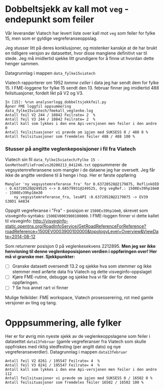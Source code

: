 # Dobbeltsjekk av kall mot `veg` - endepunkt som feiler

Vår leverandør Viatech har levert liste over kall mot `veg` som feiler 
for fylke 15, men som er gyldige vegreferanseoppslag. 

Jeg stusser litt på deres konklusjoner, og mistenker kanskje at 
de har brukt en tidligere versjon av datasettet, hvor disse manglene
definitivt var til stede. Jeg må imidlertid sjekke litt grundigere
for å finne ut hvordan dette henger sammen. 

Datagrunnlag i mappen `data_fylke15viatech`

Viatech rapporterer om  1952 *tomme celler* i data jeg har sendt dem for fylke 15. I FME-loggene for fylke 15 sendt den 13. februar finner jeg imidlertid 488 feilsituasjoner, fordelt likt på V2 og V3. 

```
In [15]: %run analyserlogg_dobbeltsjekkfeil.py
Åpner FME loggfil oppsummering data_fylke15viatech/fmekall_veglenke.log 
Antall feil V2 244 / 10842 Feilrate= 2  %
Antall feil V3 244 / 10842 Feilrate= 2  %
Antall kall som lykkes i den ene Api-versjonen men feiler i den andre 0
Antall feilsituasjoner vi prøvde om igjen med SUKSESS 0 / 488 0 %
Antall feilsituasjoner som fremdeles feiler 488 / 488 100 %
```

### Stusser på angitte veglenkeposisjoner i fil fra Viatech 

Viatech sin fil `data_fylke15viatech/Fylke 15 - GenMethodfileFromCvs20200213_041246.txt` oppsummerer de vegsystemreferansene som mangler i 
de dataene jeg har oversett. Jeg får ikke de angitte verdiene til å henge i hop. Her er første oppføring
```
Mangler 'ny_vegsystemreferanse_fra' for 0.63720528@2179875, ReflinkOID : 0.63720528@249525 <-> 0.68579931@249525, Org vegRef.: 1500Ev39hp16m0 - 1500Ev39hp16m30
	ny_vegsystemreferanse_fra, lesAPI :0.63720528@2179875 -> EV39 S30D1 m4834
``` 
Oppgitt vegreferanse i "Fra" - posisjon er `1500Ev39hp16m0`, skrevet som visveginfo-syntaks: `1500EV0003900100000`. I FME-loggen finner vi dette kallet til visveginfo: http://visveginfo-static.opentns.org/RoadInfoService/GetRoadReferenceForReference?roadReference=1500EV0003900100000&topologyLevel=Overview&ViewDate=2014-08-12 

Som returnerer posisjon 0 på veglenkesekvens 2212895. **Men jeg ser ikke henvisning til denne veglenkeposisjonen verdien i oppføringen over! Her må vi granske mer. Sjekkpunkter:**

  * [ ] Granske datasett oversendt 13.2 og sjekke hva som stemmer og ikke stemmer med anførte data fra Viatech og dette visveginfo-oppslaget 
  * [ ] Kjøre FME-rutine, debugge og sjekke hva vi får der for denne oppføringen.  
  * [ ] ? Se hva annet rart vi finner

Mulige feilkilder: FME workspace, Viatech prosesserering, rot med gamle versjoner av ting og tang. 

# Opppsummering, alle fylker 

Her er for øvrig min nyeste sjekk av de veglenkeoppslagene som feiler i datasettet `data13februar` (gamle vegreferanser fra Viatech som skulle oppfriskes med riktig stedfesting (per angitt dato) og nye 
vegreferanseverdier). Datagrunnlag i mappen `data13februar`


```
Antall feil V2 8261 / 195547 Feilrate= 4  %
Antall feil V3 8241 / 195547 Feilrate= 4  %
Antall kall som lykkes i den ene Api-versjonen men feiler i den andre 112
Antall feilsituasjoner vi prøvde om igjen med SUKSESS 0 / 16502 0 %
Antall feilsituasjoner som fremdeles feiler 16502 / 16502 100 %
```